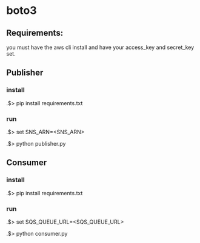 # boto3

## Requirements:
you must have the aws cli install and have your access_key and secret_key set. 

## Publisher
### install
.$> pip install requirements.txt

### run
.$> set SNS_ARN=<SNS_ARN>

.$> python publisher.py

## Consumer
### install
.$> pip install requirements.txt

### run
.$> set SQS_QUEUE_URL=<SQS_QUEUE_URL>

.$> python consumer.py

